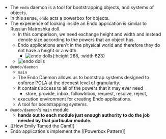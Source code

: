 - The `endo` daemon is a tool for bootstrapping objects, and systems of objects.
- In this sense, `endo` acts a powerbox for objects.
- The experience of looking inside an Endo application is similar to Russian Matroshka doll.
	- In this comparison, we need exchange height and width and instead denote size according to the powers that an object has.
	- Endo applications aren't in the physical world and therefore they do not have a height or a width.
		- ![endo dolls](https://upload.wikimedia.org/wikipedia/commons/7/71/Russian-Matroshka.jpg){:height 288, :width 623}
	- ![endo dolls](https://upload.wikimedia.org/wikipedia/commons/7/71/Russian-Matroshka.jpg)
- `@endo/daemon`
	- `main`
	- The Endo Daemon allows us to bootstrap systems designed to enforce POLA at the deepest level of granularity.
	- It contains access to all of the powers that it may ever need
		- store,
		  provide,
		  inbox,
		  followInbox,
		  request,
		  resolve,
		  reject,
	- execution environment for creating Endo applications.
	- A tool for bootstrapping systems.
- `@endo/daemon`'s `main` module
	- **hands out to each module just enough authority to do the job needed by that particular module.**
- [[How Emily Tamed the Caml]]
- Endo application's implement the [[Powerbox Pattern]]